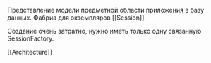 Представление модели предметной области приложения в базу данных. Фабриа для экземпляров [[Session]].

Создание очень затратно, нужно иметь только одну связанную SessionFactory.

[[Architecture]]